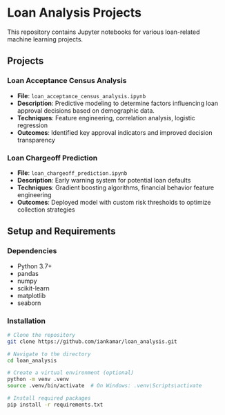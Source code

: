 # Loan Analysis Projects

This repository contains Jupyter notebooks for various loan-related machine learning projects.

## Projects

### Loan Acceptance Census Analysis
- **File**: `loan_acceptance_census_analysis.ipynb`
- **Description**: Predictive modeling to determine factors influencing loan approval decisions based on demographic data.
- **Techniques**: Feature engineering, correlation analysis, logistic regression
- **Outcomes**: Identified key approval indicators and improved decision transparency

### Loan Chargeoff Prediction
- **File**: `loan_chargeoff_prediction.ipynb`
- **Description**: Early warning system for potential loan defaults
- **Techniques**: Gradient boosting algorithms, financial behavior feature engineering
- **Outcomes**: Deployed model with custom risk thresholds to optimize collection strategies

## Setup and Requirements

### Dependencies
- Python 3.7+
- pandas
- numpy
- scikit-learn
- matplotlib
- seaborn

### Installation
```bash
# Clone the repository
git clone https://github.com/iankamar/loan_analysis.git

# Navigate to the directory
cd loan_analysis

# Create a virtual environment (optional)
python -m venv .venv
source .venv/bin/activate  # On Windows: .venv\Scripts\activate

# Install required packages
pip install -r requirements.txt
